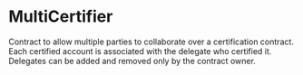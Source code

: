 # MultiCertifier

Contract to allow multiple parties to collaborate over a certification contract.  Each certified account is associated with the delegate who certified it.  Delegates can be added and removed only by the contract owner.

